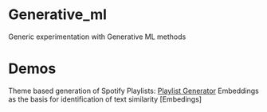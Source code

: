 # Generative_ml
Generic experimentation with Generative ML methods

# Demos
Theme based generation of Spotify Playlists:
[Playlist Generator](https://markodjordjic.github.io/generative_ml/playlist_generator_demo.html)
Embeddings as the basis for identification of text similarity
[Embedings]

